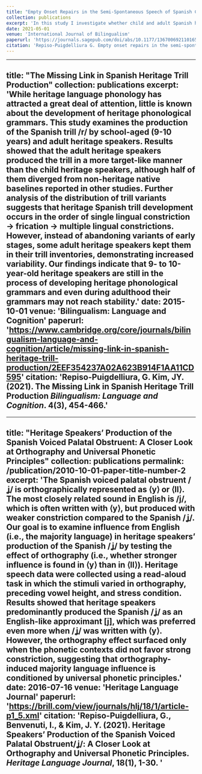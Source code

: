 ```yaml
---
title: "Empty Onset Repairs in the Semi-Spontaneous Speech of Spanish Child and Adult Heritage Speakers."
collection: publications
excerpt: 'In this study I investigate whether child and adult Spanish heritage speakers (HS) use English-like strategies to repair word-external empty onsets preceded by consonants (e.g., el.#o.so ‘the (male) bear’). That is, I examine whether HS produce glottal phonation at /C#V/ junctures. I also examine whether stress predicts the use of glottal phonation to repair word-external empty onsets.'
date: 2021-05-01
venue: 'International Journal of Bilingualism'
paperurl: 'https://journals.sagepub.com/doi/abs/10.1177/13670069211016547?ai=1gvoi&mi=3ricys&af=R'
citation: 'Repiso-Puigdelliura G. Empty onset repairs in the semi-spontaneous speech of Spanish child and adult heritage speakers. <i>International Journal of Bilingualism</i>. May 2021. doi:10.1177/13670069211016547'
---
```


---
title: "The Missing Link in Spanish Heritage Trill Production"
collection: publications
excerpt: 'While heritage language phonology has attracted a great deal of attention, little is known about the development of heritage phonological grammars. This study examines the production of the Spanish trill /r/ by school-aged (9-10 years) and adult heritage speakers. Results showed that the adult heritage speakers produced the trill in a more target-like manner than the child heritage speakers, although half of them diverged from non-heritage native baselines reported in other studies. Further analysis of the distribution of trill variants suggests that heritage Spanish trill development occurs in the order of single lingual constriction → frication → multiple lingual constrictions. However, instead of abandoning variants of early stages, some adult heritage speakers kept them in their trill inventories, demonstrating increased variability. Our findings indicate that 9- to 10-year-old heritage speakers are still in the process of developing heritage phonological grammars and even during adulthood their grammars may not reach stability.'
date: 2015-10-01
venue: 'Bilingualism: Language and Cognition'
paperurl: 'https://www.cambridge.org/core/journals/bilingualism-language-and-cognition/article/missing-link-in-spanish-heritage-trill-production/2EEF354237A02A623B914F1AA11CD595'
citation: 'Repiso-Puigdelliura, G. Kim, JY. (2021). The Missing Link in Spanish Heritage Trill Production <i>Bilingualism: Language and Cognition</i>. 4(3), 454-466.'
---

---
title: "Heritage Speakers’ Production of the Spanish Voiced Palatal Obstruent: A Closer Look at Orthography and Universal Phonetic Principles"
collection: publications
permalink: /publication/2010-10-01-paper-title-number-2
excerpt: 'The Spanish voiced palatal obstruent /ʝ/ is orthographically represented as ⟨y⟩ or ⟨ll⟩. The most closely related sound in English is /j/, which is often written with ⟨y⟩, but produced with weaker constriction compared to the Spanish /ʝ/. Our goal is to examine influence from English (i.e., the majority language) in heritage speakers’ production of the Spanish /ʝ/ by testing the effect of orthography (i.e., whether stronger influence is found in ⟨y⟩ than in ⟨ll⟩). Heritage speech data were collected using a read-aloud task in which the stimuli varied in orthography, preceding vowel height, and stress condition. Results showed that heritage speakers predominantly produced the Spanish /ʝ/ as an English-like approximant [j], which was preferred even more when /ʝ/ was written with ⟨y⟩. However, the orthography effect surfaced only when the phonetic contexts did not favor strong constriction, suggesting that orthography-induced majority language influence is conditioned by universal phonetic principles.'
date: 2016-07-16
venue: 'Heritage Language Journal'
paperurl: 'https://brill.com/view/journals/hlj/18/1/article-p1_5.xml'
citation: 'Repiso-Puigdelliura, G., Benvenuti, I., & Kim, J. Y. (2021). Heritage Speakers’ Production of the Spanish Voiced Palatal Obstruent/ʝ/: A Closer Look at Orthography and Universal Phonetic Principles. <i>Heritage Language Journal</i>, 18(1), 1-30.
'
---
